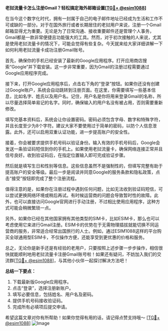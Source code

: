 **老挝流量卡怎么注册Gmail？轻松搞定海外邮箱设置[[TG💪+ @esim1088](https://t.me/s/esim1088)]**

在当今这个数字化时代，拥有一封属于自己的电子邮件地址已经成为生活和工作不可或缺的一部分。对于在国外旅行或者长期居住的老挝用户来说，注册一个Gmail邮箱显得尤为重要。无论是为了日常沟通、接收重要邮件还是管理个人事务，Gmail都是一款非常便捷且功能强大的工具。然而，对于初次接触的人来说，尤其是使用老挝流量卡的情况下，可能会觉得有些复杂。今天就来给大家详细讲解一下如何利用老挝流量卡成功注册Gmail账号。

首先，确保你的手机已经安装了最新的Google应用程序。打开应用商店搜索“Google”并下载安装。这一步非常重要，因为Gmail的注册过程需要通过Google应用程序完成。

接下来，打开Google应用程序后，点击右下角的“登录”按钮。如果你还没有创建过Google账户，系统会自动跳转到注册页面。在这里，你需要填写一些基本信息，比如名字、姓氏以及用户名。记住，用户名是你将用来登录Gmail的名称，所以尽量选择简单易记的名字。同时，确保输入的用户名没有被占用，否则需要重新修改。

填写完基本资料后，系统会让你设置密码。密码必须包含字母、数字和特殊字符，并且长度至少为8个字符。建议大家不要使用过于简单的密码，以防个人信息泄露。此外，还可以启用双重认证功能，进一步提高账户的安全性。

接着，你会被要求提供手机号码以验证身份。输入有效的手机号码后，Google会发送一条验证码短信到你的手机上。如果使用老挝流量卡，确保网络连接正常并且信号良好。收到验证码后，在指定位置输入即可完成验证步骤。

然后就是填写生日和性别等信息。这些信息虽然不是强制性的，但填写完整有助于提高账户的安全等级。最后一步是阅读并同意Google的服务条款和隐私政策，点击“接受”按钮即完成了整个注册流程。

值得注意的是，如果你在注册过程中遇到任何问题，比如无法收到验证码短信，可以尝试更换网络环境或稍后再试。有时候运营商的问题会导致暂时性的故障。此外，也可以直接访问Google官网进行手动注册，不过相比使用应用程序，这种方式可能会稍微繁琐一点。

另外，如果你已经在其他国家拥有其他类型的SIM卡，比如ESIM卡，那么也可以考虑使用它来进行Gmail注册。ESIM卡的优势在于无需物理插拔就能切换不同运营商的服务，非常适合经常出国旅行的人士。例如，通过ESIM1088这样的平台购买全球通用型ESIM卡，不仅操作方便，还能享受到更优惠的价格和服务。

总之，无论你是新手还是有经验的老用户，只要按照上述步骤一步步操作，相信很快就能顺利地用老挝流量卡注册Gmail账号啦！如果还有疑问，不妨加入我们的交流群[[TG💪+ @esim1088](https://t.me/s/esim1088)]，与其他小伙伴一起探讨解决方法吧！

**总结一下要点：**
1. 下载最新版Google应用程序。
2. 点击“登录”，选择注册新账户。
3. 填写必要信息，包括姓名、用户名及密码。
4. 提供手机号码接收验证码。
5. 完成所有必填项后提交申请。

希望这篇文章对你有所帮助！如果你觉得有用的话，请记得点赞支持哦～ [[TG💪+ @esim1088](https://t.me/s/esim1088)] ![Image](https://i.postimg.cc/4NQfJmqS/Snipaste-2025-05-13-00-14-12.png)